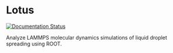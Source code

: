 # Lotus

[![Documentation Status](https://readthedocs.org/projects/lotus-md/badge/?version=latest)](https://lotus-md.readthedocs.io/en/latest/?badge=latest)

Analyze LAMMPS molecular dynamics simulations of liquid droplet spreading using ROOT.
